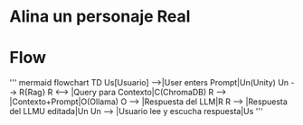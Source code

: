 # Alina un personaje Real


# Flow
''' mermaid
flowchart TD
    Us[Usuario] -->|User enters Prompt|Un(Unity)
    Un --> R{Rag}
    R <--> |Query para Contexto|C(ChromaDB)
    R --> |Contexto+Prompt|O(Ollama)
    O --> |Respuesta del LLM|R
    R --> |Respuesta del LLMU editada|Un
    Un --> |Usuario lee y escucha respuesta|Us
'''
